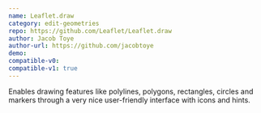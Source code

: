 ```yaml
---
name: Leaflet.draw
category: edit-geometries
repo: https://github.com/Leaflet/Leaflet.draw
author: Jacob Toye
author-url: https://github.com/jacobtoye
demo: 
compatible-v0:
compatible-v1: true
---
```


Enables drawing features like polylines, polygons, rectangles, circles and markers through a very nice user-friendly interface with icons and hints.
